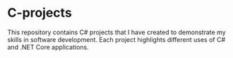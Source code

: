# C-projects
This repository contains C# projects that I have created to demonstrate my skills in software development. Each project highlights different uses of C# and .NET Core applications. 
